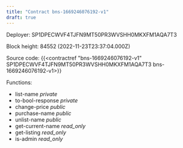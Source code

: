```yaml
---
title: "Contract bns-1669246076192-v1"
draft: true
---
```

Deployer: SP1DPECWVF4TJFN9MT50PR3WVSHH0MKXFM1AQA7T3


 



Block height: 84552 (2022-11-23T23:37:04.000Z)

Source code: {{<contractref "bns-1669246076192-v1" SP1DPECWVF4TJFN9MT50PR3WVSHH0MKXFM1AQA7T3 bns-1669246076192-v1>}}

Functions:

* list-name _private_
* to-bool-response _private_
* change-price _public_
* purchase-name _public_
* unlist-name _public_
* get-current-name _read_only_
* get-listing _read_only_
* is-admin _read_only_
